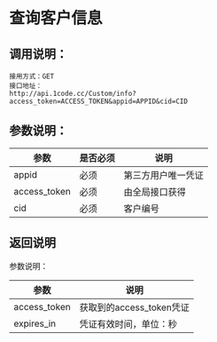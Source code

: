 # 查询客户信息

## 调用说明：
```
接用方式：GET
接口地址：
http://api.1code.cc/Custom/info?access_token=ACCESS_TOKEN&appid=APPID&cid=CID
```

## 参数说明：
| 参数| 是否必须 | 说明 |
| -- | -- | -- |
| appid | 必须 | 第三方用户唯一凭证 |
| access_token | 必须 | 由全局接口获得 |
| cid | 必须 | 客户编号 |


## 返回说明
参数说明：

| 参数 | 说明 |
| -- | -- |
| access_token | 获取到的access_token凭证 |
| expires_in | 凭证有效时间，单位：秒 |
